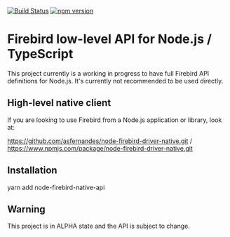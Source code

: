 [![Build Status](https://travis-ci.org/asfernandes/node-firebird-native-api.svg?branch=master)](https://travis-ci.org/asfernandes/node-firebird-native-api)
[![npm version](https://badge.fury.io/js/node-firebird-native-api.svg)](https://www.npmjs.com/package/node-firebird-native-api)

# Firebird low-level API for Node.js / TypeScript

This project currently is a working in progress to have full Firebird API definitions for Node.js. It's currently not recommended to be used
directly.

## High-level native client

If you are looking to use Firebird from a Node.js application or library, look at:

https://github.com/asfernandes/node-firebird-driver-native.git / https://www.npmjs.com/package/node-firebird-driver-native.git

## Installation

yarn add node-firebird-native-api

## Warning

This project is in ALPHA state and the API is subject to change.
